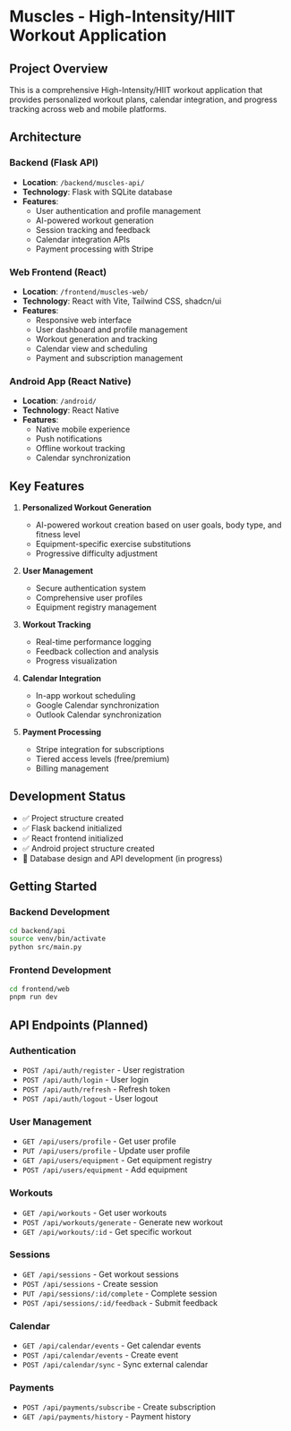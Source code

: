 # Muscles - High-Intensity/HIIT Workout Application

## Project Overview

This is a comprehensive High-Intensity/HIIT workout application that provides personalized workout plans, calendar integration, and progress tracking across web and mobile platforms.

## Architecture

### Backend (Flask API)
- **Location**: `/backend/muscles-api/`
- **Technology**: Flask with SQLite database
- **Features**: 
  - User authentication and profile management
  - AI-powered workout generation
  - Session tracking and feedback
  - Calendar integration APIs
  - Payment processing with Stripe

### Web Frontend (React)
- **Location**: `/frontend/muscles-web/`
- **Technology**: React with Vite, Tailwind CSS, shadcn/ui
- **Features**:
  - Responsive web interface
  - User dashboard and profile management
  - Workout generation and tracking
  - Calendar view and scheduling
  - Payment and subscription management

### Android App (React Native)
- **Location**: `/android/`
- **Technology**: React Native
- **Features**:
  - Native mobile experience
  - Push notifications
  - Offline workout tracking
  - Calendar synchronization

## Key Features

1. **Personalized Workout Generation**
   - AI-powered workout creation based on user goals, body type, and fitness level
   - Equipment-specific exercise substitutions
   - Progressive difficulty adjustment

2. **User Management**
   - Secure authentication system
   - Comprehensive user profiles
   - Equipment registry management

3. **Workout Tracking**
   - Real-time performance logging
   - Feedback collection and analysis
   - Progress visualization

4. **Calendar Integration**
   - In-app workout scheduling
   - Google Calendar synchronization
   - Outlook Calendar synchronization

5. **Payment Processing**
   - Stripe integration for subscriptions
   - Tiered access levels (free/premium)
   - Billing management

## Development Status

- ✅ Project structure created
- ✅ Flask backend initialized
- ✅ React frontend initialized
- ✅ Android project structure created
- 🔄 Database design and API development (in progress)

## Getting Started

### Backend Development
```bash
cd backend/api
source venv/bin/activate
python src/main.py
```

### Frontend Development
```bash
cd frontend/web
pnpm run dev
```

## API Endpoints (Planned)

### Authentication
- `POST /api/auth/register` - User registration
- `POST /api/auth/login` - User login
- `POST /api/auth/refresh` - Refresh token
- `POST /api/auth/logout` - User logout

### User Management
- `GET /api/users/profile` - Get user profile
- `PUT /api/users/profile` - Update user profile
- `GET /api/users/equipment` - Get equipment registry
- `POST /api/users/equipment` - Add equipment

### Workouts
- `GET /api/workouts` - Get user workouts
- `POST /api/workouts/generate` - Generate new workout
- `GET /api/workouts/:id` - Get specific workout

### Sessions
- `GET /api/sessions` - Get workout sessions
- `POST /api/sessions` - Create session
- `PUT /api/sessions/:id/complete` - Complete session
- `POST /api/sessions/:id/feedback` - Submit feedback

### Calendar
- `GET /api/calendar/events` - Get calendar events
- `POST /api/calendar/events` - Create event
- `POST /api/calendar/sync` - Sync external calendar

### Payments
- `POST /api/payments/subscribe` - Create subscription
- `GET /api/payments/history` - Payment history

